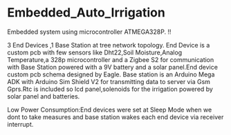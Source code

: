 # Embedded_Auto_Irrigation
Embedded system using microcontroller ATMEGA328P.
!!

3 End Devices ,1 Base Station at tree network topology.
End Device is a custom pcb with few sensors like Dht22,Soil Moisture,Analog Temperature,a 328p microcontroller and a Zigbee S2 for communication with Base Station powered with a 9V battery and a solar panel.End device custom pcb schema designed by Eagle.
Base station is an Arduino Mega ADK with Arduino Sim Shield V2 for transmitting data to server via Gsm Gprs.Rtc is included so lcd panel,solenoids for the irrigation powered by solar panel and batteries.

Low Power Consumption:End devices were set at Sleep Mode when we dont to take measures and base station wakes each end device via receiver interrupt.

